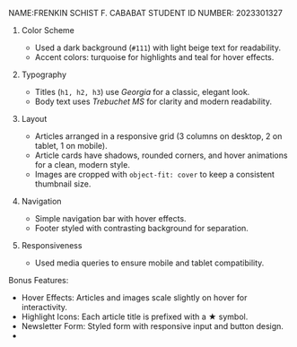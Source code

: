 NAME:FRENKIN SCHIST F. CABABAT
STUDENT ID NUMBER: 2023301327


1. Color Scheme  
   - Used a dark background (`#111`) with light beige text for readability.  
   - Accent colors: turquoise for highlights and teal for hover effects.  

2. Typography  
   - Titles (`h1, h2, h3`) use *Georgia* for a classic, elegant look.  
   - Body text uses *Trebuchet MS* for clarity and modern readability.  

3. Layout 
   - Articles arranged in a responsive grid (3 columns on desktop, 2 on tablet, 1 on mobile).  
   - Article cards have shadows, rounded corners, and hover animations for a clean, modern style.  
   - Images are cropped with `object-fit: cover` to keep a consistent thumbnail size.  

4. Navigation
   - Simple navigation bar with hover effects.  
   - Footer styled with contrasting background for separation.  

5. Responsiveness
   - Used media queries to ensure mobile and tablet compatibility.  

Bonus Features:
- Hover Effects: Articles and images scale slightly on hover for interactivity.  
- Highlight Icons: Each article title is prefixed with a ★ symbol.  
- Newsletter Form: Styled form with responsive input and button design.
- 
